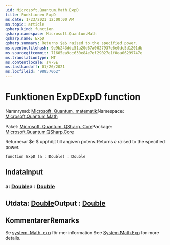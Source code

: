 ```yaml
---
uid: Microsoft.Quantum.Math.ExpD
title: Funktionen ExpD
ms.date: 1/23/2021 12:00:00 AM
ms.topic: article
qsharp.kind: function
qsharp.namespace: Microsoft.Quantum.Math
qsharp.name: ExpD
qsharp.summary: Returns $e$ raised to the specified power.
ms.openlocfilehash: 9e9b243ddc51a20d67a0027937e6e0dc5d1201db
ms.sourcegitcommit: 71605ea9cc630e84e7ef29027e1f0ea06299747e
ms.translationtype: MT
ms.contentlocale: sv-SE
ms.lasthandoff: 01/26/2021
ms.locfileid: "98857062"
---
```

# <a name="expd-function"></a><span data-ttu-id="e4480-102">Funktionen ExpD</span><span class="sxs-lookup"><span data-stu-id="e4480-102">ExpD function</span></span>

<span data-ttu-id="e4480-103">Namnrymd: [Microsoft. Quantum. matematik](xref:Microsoft.Quantum.Math)</span><span class="sxs-lookup"><span data-stu-id="e4480-103">Namespace: [Microsoft.Quantum.Math](xref:Microsoft.Quantum.Math)</span></span>

<span data-ttu-id="e4480-104">Paket: [Microsoft. Quantum. QSharp. Core](https://nuget.org/packages/Microsoft.Quantum.QSharp.Core)</span><span class="sxs-lookup"><span data-stu-id="e4480-104">Package: [Microsoft.Quantum.QSharp.Core](https://nuget.org/packages/Microsoft.Quantum.QSharp.Core)</span></span>


<span data-ttu-id="e4480-105">Returnerar $e $ upphöjt till angiven potens.</span><span class="sxs-lookup"><span data-stu-id="e4480-105">Returns $e$ raised to the specified power.</span></span>

```qsharp
function ExpD (a : Double) : Double
```


## <a name="input"></a><span data-ttu-id="e4480-106">Indata</span><span class="sxs-lookup"><span data-stu-id="e4480-106">Input</span></span>

### <a name="a--double"></a><span data-ttu-id="e4480-107">a: [Double](xref:microsoft.quantum.lang-ref.double)</span><span class="sxs-lookup"><span data-stu-id="e4480-107">a : [Double](xref:microsoft.quantum.lang-ref.double)</span></span>





## <a name="output--double"></a><span data-ttu-id="e4480-108">Utdata: [Double](xref:microsoft.quantum.lang-ref.double)</span><span class="sxs-lookup"><span data-stu-id="e4480-108">Output : [Double](xref:microsoft.quantum.lang-ref.double)</span></span>



## <a name="remarks"></a><span data-ttu-id="e4480-109">Kommentarer</span><span class="sxs-lookup"><span data-stu-id="e4480-109">Remarks</span></span>

<span data-ttu-id="e4480-110">Se [system. Math. exp](https://docs.microsoft.com/dotnet/api/system.math.exp) för mer information.</span><span class="sxs-lookup"><span data-stu-id="e4480-110">See [System.Math.Exp](https://docs.microsoft.com/dotnet/api/system.math.exp) for more details.</span></span>